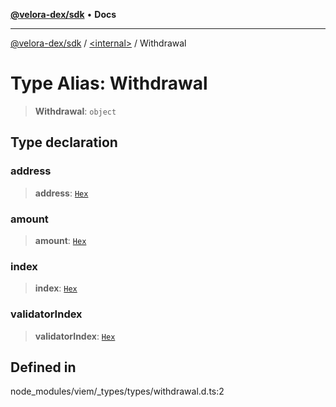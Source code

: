 [**@velora-dex/sdk**](../../README.md) • **Docs**

***

[@velora-dex/sdk](../../globals.md) / [\<internal\>](../README.md) / Withdrawal

# Type Alias: Withdrawal

> **Withdrawal**: `object`

## Type declaration

### address

> **address**: [`Hex`](Hex.md)

### amount

> **amount**: [`Hex`](Hex.md)

### index

> **index**: [`Hex`](Hex.md)

### validatorIndex

> **validatorIndex**: [`Hex`](Hex.md)

## Defined in

node\_modules/viem/\_types/types/withdrawal.d.ts:2
